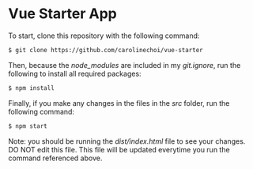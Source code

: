 # Vue Starter App 

To start, clone this repository with the following command:

```bash
$ git clone https://github.com/carolinechoi/vue-starter
```

Then, because the <em>node_modules</em> are included in my <em>git.ignore</em>, run the following to install all required packages:

```bash
$ npm install
```

Finally, if you make any changes in the files in the <em>src</em> folder, run the following command:

```bash
$ npm start
```

Note: you should be running the <em>dist/index.html</em> file to see your changes. DO NOT edit this file. This file will be updated everytime you run the command referenced above.

